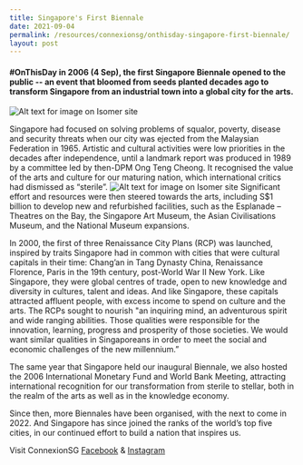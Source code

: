 ```yaml
---
title: Singapore's First Biennale
date: 2021-09-04
permalink: /resources/connexionsg/onthisday-singapore-first-biennale/
layout: post
---
```

####  #OnThisDay in 2006 (4 Sep), the first Singapore Biennale opened to the public -- an event that bloomed from seeds planted decades ago to transform Singapore from an industrial town into a global city for the arts.

![Alt text for image on Isomer site](/images/biennale1.jpg)

Singapore had focused on solving problems of squalor, poverty, disease and security threats when our city was ejected from the Malaysian Federation in 1965. Artistic and cultural activities were low priorities in the decades after independence, until a landmark report was produced in 1989 by a committee led by then-DPM Ong Teng Cheong. It recognised the value of the arts and culture for our maturing nation, which international critics had dismissed as “sterile”.
![Alt text for image on Isomer site](/images/biennale2.jpg)
Significant effort and resources were then steered towards the arts, including S$1 billion to develop new and refurbished facilities, such as the Esplanade – Theatres on the Bay, the Singapore Art Museum, the Asian Civilisations Museum, and the National Museum expansions.

In 2000, the first of three Renaissance City Plans (RCP) was launched, inspired by traits Singapore had in common with cities that were cultural capitals in their time: Chang’an in Tang Dynasty China, Renaissance Florence, Paris in the 19th century, post-World War II New York. Like Singapore, they were global centres of trade, open to new knowledge and diversity in cultures, talent and ideas. And like Singapore, these capitals attracted affluent people, with excess income to spend on culture and the arts. The RCPs sought to nourish "an inquiring mind, an adventurous spirit and wide ranging abilities. Those qualities were responsible for the innovation, learning, progress and prosperity of those societies. We would want similar qualities in Singaporeans in order to meet the social and economic challenges of the new millennium.”

The same year that Singapore held our inaugural Biennale, we also hosted the 2006 International Monetary Fund and World Bank Meeting, attracting international recognition for our transformation from sterile to stellar, both in the realm of the arts as well as in the knowledge economy.

Since then, more Biennales have been organised, with the next to come in 2022. And Singapore has since joined the ranks of the world’s top five cities, in our continued effort to build a nation that inspires us.

Visit ConnexionSG [Facebook](https://www.facebook.com/ConnexionSG) & [Instagram](https://www.instagram.com/connexionsg/)